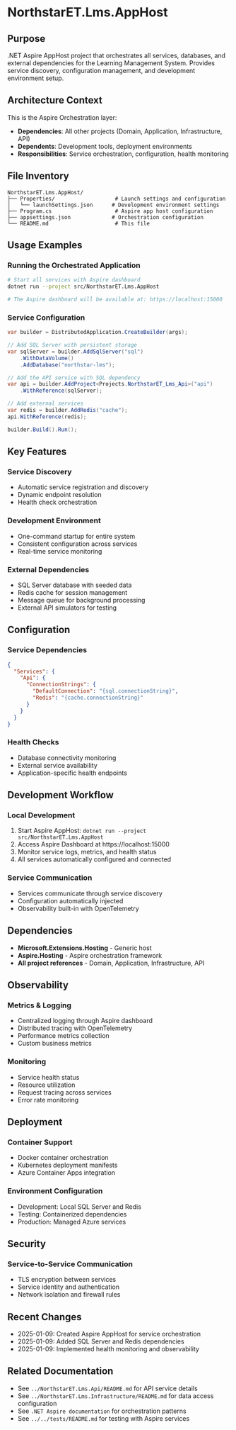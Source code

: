 # NorthstarET.Lms.AppHost

## Purpose
.NET Aspire AppHost project that orchestrates all services, databases, and external dependencies for the Learning Management System. Provides service discovery, configuration management, and development environment setup.

## Architecture Context
This is the Aspire Orchestration layer:
- **Dependencies**: All other projects (Domain, Application, Infrastructure, API)
- **Dependents**: Development tools, deployment environments
- **Responsibilities**: Service orchestration, configuration, health monitoring

## File Inventory
```
NorthstarET.Lms.AppHost/
├── Properties/                   # Launch settings and configuration
│   └── launchSettings.json      # Development environment settings
├── Program.cs                    # Aspire app host configuration
├── appsettings.json             # Orchestration configuration
└── README.md                     # This file
```

## Usage Examples

### Running the Orchestrated Application
```bash
# Start all services with Aspire dashboard
dotnet run --project src/NorthstarET.Lms.AppHost

# The Aspire dashboard will be available at: https://localhost:15000
```

### Service Configuration
```csharp
var builder = DistributedApplication.CreateBuilder(args);

// Add SQL Server with persistent storage
var sqlServer = builder.AddSqlServer("sql")
    .WithDataVolume()
    .AddDatabase("northstar-lms");

// Add the API service with SQL dependency
var api = builder.AddProject<Projects.NorthstarET_Lms_Api>("api")
    .WithReference(sqlServer);

// Add external services
var redis = builder.AddRedis("cache");
api.WithReference(redis);

builder.Build().Run();
```

## Key Features

### Service Discovery
- Automatic service registration and discovery
- Dynamic endpoint resolution
- Health check orchestration

### Development Environment
- One-command startup for entire system
- Consistent configuration across services
- Real-time service monitoring

### External Dependencies
- SQL Server database with seeded data
- Redis cache for session management
- Message queue for background processing
- External API simulators for testing

## Configuration

### Service Dependencies
```json
{
  "Services": {
    "Api": {
      "ConnectionStrings": {
        "DefaultConnection": "{sql.connectionString}",
        "Redis": "{cache.connectionString}"
      }
    }
  }
}
```

### Health Checks
- Database connectivity monitoring
- External service availability
- Application-specific health endpoints

## Development Workflow

### Local Development
1. Start Aspire AppHost: `dotnet run --project src/NorthstarET.Lms.AppHost`
2. Access Aspire Dashboard at https://localhost:15000
3. Monitor service logs, metrics, and health status
4. All services automatically configured and connected

### Service Communication
- Services communicate through service discovery
- Configuration automatically injected
- Observability built-in with OpenTelemetry

## Dependencies
- **Microsoft.Extensions.Hosting** - Generic host
- **Aspire.Hosting** - Aspire orchestration framework
- **All project references** - Domain, Application, Infrastructure, API

## Observability

### Metrics & Logging
- Centralized logging through Aspire dashboard
- Distributed tracing with OpenTelemetry
- Performance metrics collection
- Custom business metrics

### Monitoring
- Service health status
- Resource utilization
- Request tracing across services
- Error rate monitoring

## Deployment

### Container Support
- Docker container orchestration
- Kubernetes deployment manifests
- Azure Container Apps integration

### Environment Configuration
- Development: Local SQL Server and Redis
- Testing: Containerized dependencies
- Production: Managed Azure services

## Security

### Service-to-Service Communication
- TLS encryption between services
- Service identity and authentication
- Network isolation and firewall rules

## Recent Changes
- 2025-01-09: Created Aspire AppHost for service orchestration
- 2025-01-09: Added SQL Server and Redis dependencies
- 2025-01-09: Implemented health monitoring and observability

## Related Documentation
- See `../NorthstarET.Lms.Api/README.md` for API service details
- See `../NorthstarET.Lms.Infrastructure/README.md` for data access configuration
- See `.NET Aspire documentation` for orchestration patterns
- See `../../tests/README.md` for testing with Aspire services